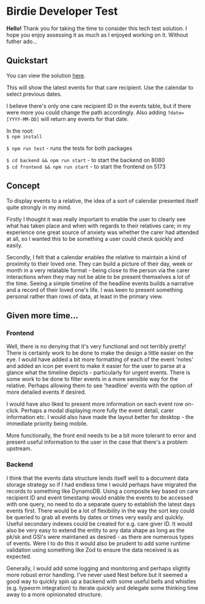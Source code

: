 # Birdie Developer Test

**Hello!**  Thank you for taking the time to consider this tech test solution.  I hope you enjoy assessing it as much as I enjoyed working on it. Without futher ado...

## Quickstart

You can view the solution [here](https://paulmillen-birdie.herokuapp.com/care-recipients/df50cac5-293c-490d-a06c-ee26796f850d/events).

This will show the latest events for that care recipient.  Use the calendar to select previous dates.

I believe there's only one care recipient ID in the events table, but if there were more you could change the path accordingly.  Also adding `?date=[YYYY-MM-DD]` will return any events for that date.

In the root:  
`$ npm install`

`$ npm run test` - runs the tests for both packages

`$ cd backend && npm run start` - to start the backend on 8080  
`$ cd frontend && npm run start` - to start the frontend on 5173

## Concept

To display events to a relative, the idea of a sort of calendar presented itself quite strongly in my mind.

Firstly I thought it was really important to enable the user to clearly see what has taken place and when with regards to their relatives care; in my experience one great source of anxiety was whether the carer had attended at all, so I wanted this to be something a user could check quickly and easily.

Secondly, I felt that a calendar enables the relative to maintain a kind of proximity to their loved one.  They can build a picture of their day, week or month in a very relatable format - being close to the person via the carer interactions when they may not be able to be present themselves a lot of the time.  Seeing a simple timeline of the headline events builds a narrative and a record of their loved one's life.  I was keen to present something personal rather than rows of data, at least in the primary view.

## Given more time...

### Frontend

Well, there is no denying that it's very functional and not terribly pretty!  There is certainly work to be done to make the design a little easier on the eye.  I would have added a bit more formatting of each of the event 'notes' and added an icon per event to make it easier for the user to parse at a glance what the timeline depicts - particularly for urgent events.  There is some work to be done to filter events in a more sensible way for the relative.  Perhaps allowing them to see 'headline' events with the option of more detailed events if desired.

I would have also liked to present more information on each event row on-click.  Perhaps a modal displaying more fully the event detail, carer information etc.  I would also have made the layout better for desktop - the immediate priority being mobile.

More functionally, the front end needs to be a bit more tolerant to error and present useful information to the user in the case that there's a problem upstream.

### Backend

I think that the events data structure lends itself well to a document data storage strategy so if I had endless time I would perhaps have migrated the records to something like DynamoDB.  Using a composite key based on care recipient ID and event timestamp would enable the events to be accessed with one query, no need to do a separate query to establish the latest days events first.  There would be a lot of flexibility in the way the sort key could be queried to grab all events by dates or times very easily and quickly.  Useful secondary indexes could be created for e.g. care giver ID.  It would also be very easy to extend the entity to any data shape as long as the pk/sk and GSI's were maintaned as desired - as there are numerous types of events.  Were I to do this it would also be prudent to add some runtime validation using something like Zod to ensure the data received is as expected.

Generally, I would add some logging and monitoring and perhaps slightly more robust error handling.  I've never used Nest before but it seemed a good way to quickly spin up a backend with some useful bells and whistles (e.g. typeorm integration) to iterate quickly and delegate some thinking time away to a more opinionated structure.





